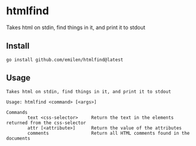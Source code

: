 # htmlfind

Takes html on stdin, find things in it, and print it to stdout

## Install
```
go install github.com/emilen/htmlfind@latest
```

## Usage
```
Takes html on stdin, find things in it, and print it to stdout

Usage: htmlfind <command> [<args>]

Commands
        text <css-selector>     Return the text in the elements returned from the css-selector
        attr [<attribute>]      Return the value of the attributes
        comments                Return all HTML comments found in the documents
```
